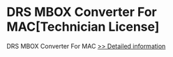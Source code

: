 # DRS MBOX Converter For MAC[Technician License]
DRS MBOX Converter For MAC
[>> Detailed information](https://secure.shareit.com/shareit/product.html?productid=301004880&affiliateid=200057808)
